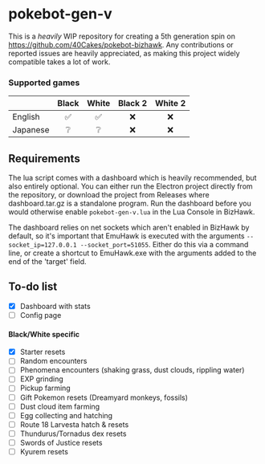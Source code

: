 # pokebot-gen-v
 
This is a _heavily_ WIP repository for creating a 5th generation spin on https://github.com/40Cakes/pokebot-bizhawk. Any contributions or reported issues are heavily appreciated, as making this project widely compatible takes a lot of work.

### Supported games
|  | Black | White | Black 2 | White 2 | 
|--| :--: | :--: | :--: | :--: |
| English | ✅ | ✅ | ❌ | ❌ |
| Japanese| ❔ | ❔ | ❌ | ❌ |

## Requirements
The lua script comes with a dashboard which is heavily recommended, but also entirely optional. You can either run the Electron project directly from the repository, or download the project from Releases where dashboard.tar.gz is a standalone program. Run the dashboard before you would otherwise enable `pokebot-gen-v.lua` in the Lua Console in BizHawk.

The dashboard relies on net sockets which aren't enabled in BizHawk by default, so it's important that EmuHawk is executed with the arguments `--socket_ip=127.0.0.1 --socket_port=51055`. Either do this via a command line, or create a shortcut to EmuHawk.exe with the arguments added to the end of the 'target' field.

## To-do list
- [x] Dashboard with stats
- [ ] Config page

#### Black/White specific
- [x] Starter resets
- [ ] Random encounters
- [ ] Phenomena encounters (shaking grass, dust clouds, rippling water)
- [ ] EXP grinding
- [ ] Pickup farming
- [ ] Gift Pokemon resets (Dreamyard monkeys, fossils)
- [ ] Dust cloud item farming
- [ ] Egg collecting and hatching
- [ ] Route 18 Larvesta hatch & resets
- [ ] Thundurus/Tornadus dex resets
- [ ] Swords of Justice resets
- [ ] Kyurem resets
